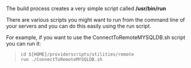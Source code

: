 The build process creates a very simple script called **/usr/bin/run**

There are various scripts you might want to run from the command line of your servers and you can do this easily using the run script.

For example, if you want to use the ConnectToRemoteMYSQLDB.sh script you can run it:

>     cd ${HOME}/providerscripts/utilities/remote
>     run ./ConnectToRemoteMYSQLDB.sh
